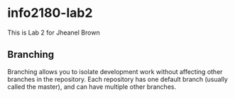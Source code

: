 # info2180-lab2
 
This is Lab 2 for Jheanel Brown  

## Branching

Branching allows you to isolate development work without affecting other branches in the repository. Each repository has one default branch (usually called the master), and can have multiple other branches.
